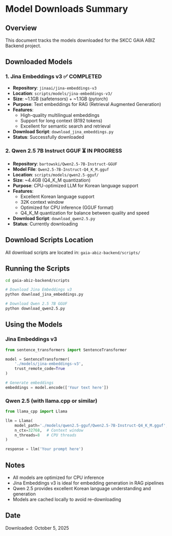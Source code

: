 # Model Downloads Summary

## Overview
This document tracks the models downloaded for the SKCC GAIA ABIZ Backend project.

## Downloaded Models

### 1. Jina Embeddings v3 ✅ COMPLETED
- **Repository**: `jinaai/jina-embeddings-v3`
- **Location**: `scripts/models/jina-embeddings-v3/`
- **Size**: ~1.1GB (safetensors) + ~1.1GB (pytorch)
- **Purpose**: Text embeddings for RAG (Retrieval Augmented Generation)
- **Features**:
  - High-quality multilingual embeddings
  - Support for long context (8192 tokens)
  - Excellent for semantic search and retrieval
- **Download Script**: `download_jina_embeddings.py`
- **Status**: Successfully downloaded

### 2. Qwen 2.5 7B Instruct GGUF ⏳ IN PROGRESS
- **Repository**: `bartowski/Qwen2.5-7B-Instruct-GGUF`
- **Model File**: `Qwen2.5-7B-Instruct-Q4_K_M.gguf`
- **Location**: `scripts/models/qwen2.5-gguf/`
- **Size**: ~4.4GB (Q4_K_M quantization)
- **Purpose**: CPU-optimized LLM for Korean language support
- **Features**:
  - Excellent Korean language support
  - 32K context window
  - Optimized for CPU inference (GGUF format)
  - Q4_K_M quantization for balance between quality and speed
- **Download Script**: `download_qwen2.5.py`
- **Status**: Currently downloading

## Download Scripts Location
All download scripts are located in: `gaia-abiz-backend/scripts/`

## Running the Scripts
```bash
cd gaia-abiz-backend/scripts

# Download Jina Embeddings v3
python download_jina_embeddings.py

# Download Qwen 2.5 7B GGUF
python download_qwen2.5.py
```

## Using the Models

### Jina Embeddings v3
```python
from sentence_transformers import SentenceTransformer

model = SentenceTransformer(
    './models/jina-embeddings-v3',
    trust_remote_code=True
)

# Generate embeddings
embeddings = model.encode(['Your text here'])
```

### Qwen 2.5 (with llama.cpp or similar)
```python
from llama_cpp import Llama

llm = Llama(
    model_path='./models/qwen2.5-gguf/Qwen2.5-7B-Instruct-Q4_K_M.gguf',
    n_ctx=32768,  # Context window
    n_threads=8   # CPU threads
)

response = llm('Your prompt here')
```

## Notes
- All models are optimized for CPU inference
- Jina Embeddings v3 is ideal for embedding generation in RAG pipelines
- Qwen 2.5 provides excellent Korean language understanding and generation
- Models are cached locally to avoid re-downloading

## Date
Downloaded: October 5, 2025
